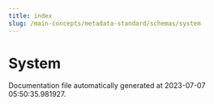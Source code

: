 ```yaml
---
title: index
slug: /main-concepts/metadata-standard/schemas/system
---
```


# System

Documentation file automatically generated at 2023-07-07 05:50:35.981927.

